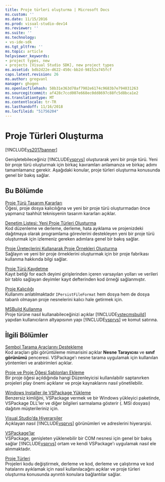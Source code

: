 ```yaml
---
title: Proje türleri oluşturma | Microsoft Docs
ms.custom: ''
ms.date: 11/15/2016
ms.prod: visual-studio-dev14
ms.reviewer: ''
ms.suite: ''
ms.technology:
- vs-ide-sdk
ms.tgt_pltfrm: ''
ms.topic: article
helpviewer_keywords:
- project types, new
- projects [Visual Studio SDK], new project types
ms.assetid: bdb2d22e-d622-450c-bb2d-98152a745fcf
caps.latest.revision: 26
ms.author: gregvanl
manager: ghogen
ms.openlocfilehash: 58b31e363d78af7902e6174c9683b7e794031263
ms.sourcegitcommit: af428c7ccd007e668ec0dd8697c88fc5d8bca1e2
ms.translationtype: MT
ms.contentlocale: tr-TR
ms.lasthandoff: 11/16/2018
ms.locfileid: "51756204"
---
```

# <a name="creating-project-types"></a>Proje Türleri Oluşturma
[!INCLUDE[vs2017banner](../../includes/vs2017banner.md)]

Genişletebileceğiniz [!INCLUDE[vsprvs](../../includes/vsprvs-md.md)] oluşturarak yeni bir proje türü. Yeni bir proje türü oluşturmak için birkaç kavramları anlamanıza ve birkaç adımı tamamlamanız gerekir. Aşağıdaki konular, proje türleri oluşturma konusunda genel bir bakış sağlar.  
  
## <a name="in-this-section"></a>Bu Bölümde  
 [Proje Türü Tasarım Kararları](../../extensibility/internals/project-type-design-decisions.md)  
 Öğesi, proje dosya kalıcılığına ve yeni bir proje türü oluşturmadan önce yapmanız taahhüt teknisyenin tasarım kararları açıklar.  
  
 [Denetim Listesi: Yeni Proje Türleri Oluşturma](../../extensibility/internals/checklist-creating-new-project-types.md)  
 Kod düzenleme ve derleme, derleme, hata ayıklama ve projenizdeki dağıtmaya olarak programlama görevlerini destekleyen yeni bir proje türü oluşturmak için izlemeniz gereken adımlara genel bir bakış sağlar.  
  
 [Proje Üreteçlerini Kullanarak Proje Örnekleri Oluşturma](../../extensibility/internals/creating-project-instances-by-using-project-factories.md)  
 Sağlayın ve yeni bir proje örneklerini oluşturmak için bir proje fabrikası kullanma hakkında bilgi sağlar.  
  
 [Proje Türü Kaydetme](../../extensibility/internals/registering-a-project-type.md)  
 Kayıt betiği for each deyimi girişlerinden içeren varsayılan yolları ve verileri bir tablo sağlayan deyimler kayıt defterinden kod örneği sağlanmıştır.  
  
 [Proje Kalıcılığı](../../extensibility/internals/project-persistence.md)  
 Kullanımı anlatılmaktadır `IPersistFileFormat` hem dosya hem de dosya tabanlı olmayan proje nesnelerini kalıcı hale getirmek için.  
  
 [MSBuild Kullanma](../../extensibility/internals/using-msbuild.md)  
 Proje türüne nasıl kullanabileceğinizi açıklar [!INCLUDE[vstecmsbuild](../../includes/vstecmsbuild-md.md)] yapıdan kullanıcıların altyapısının yapı [!INCLUDE[vsprvs](../../includes/vsprvs-md.md)] ve komut satırına.  
  
## <a name="related-sections"></a>İlgili Bölümler  
 [Sembol Tarama Araçlarını Destekleme](../../extensibility/internals/supporting-symbol-browsing-tools.md)  
 Kod araçları gibi görüntüleme mimarisini açıklar **Nesne Tarayıcısı** ve **sınıf görünümü** penceresi. VSPackage'ı nesne tarama uygulamak için kullanılan yöntemleri ve arabirimleri açıklar.  
  
 [Proje ve Proje Öğesi Şablonları Ekleme](../../extensibility/internals/adding-project-and-project-item-templates.md)  
 Bir proje öğesi açıldığında hangi Düzenleyicisi kullanılabilir saptanırken projeleri play önemi açıklanır ve proje kaynaklarını nasıl yönetilebilir.  
  
 [Windows Installer ile VSPackage Yükleme](../../extensibility/internals/installing-vspackages-with-windows-installer.md)  
 Benzersiz kimliğini, VSPackage vermek ve bir Windows yükleyici paketinde, VSPackage DLL'ler ve diğer bilgileri sarmalama gösterir (. MSI dosyası) dağıtım müşterileriniz için.  
  
 [Visual Studio’da Hiyerarşiler](../../extensibility/internals/hierarchies-in-visual-studio.md)  
 Açıklayan nasıl [!INCLUDE[vsprvs](../../includes/vsprvs-md.md)] görünümleri ve adreslerini hiyerarşisi.  
  
 [VSPackage’lar](../../extensibility/internals/vspackages.md)  
 VSPackage, genişleten yüklenebilir bir COM nesnesi için genel bir bakış sağlar [!INCLUDE[vsprvs](../../includes/vsprvs-md.md)] ortam ve kendi VSPackage'ı uygulamak nasıl ele alınmaktadır.  
  
 [Proje Türleri](../../extensibility/internals/project-types.md)  
 Projeleri kodu değiştirmek, derleme ve kod, derleme ve çalıştırma ve kod hatalarını ayıklamak için nasıl kullanılacağını açıklar ve proje türleri oluşturma konusunda ayrıntılı konulara bağlantılar sağlar.


